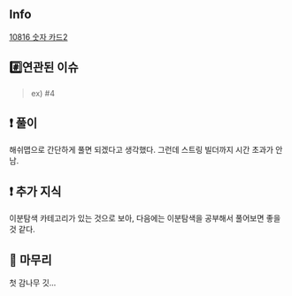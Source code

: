 ## Info

<a href="https://www.acmicpc.net/problem/10816" rel="nofollow">10816 숫자 카드2</a>

## #️⃣연관된 이슈

> ex) #4  

## ❗ 풀이

해쉬맵으로 간단하게 풀면 되겠다고 생각했다.
그런데 스트링 빌더까지 시간 초과가 안남.

## ❗ 추가 지식

이분탐색 카테고리가 있는 것으로 보아, 다음에는 이분탐색을 공부해서 풀어보면 좋을 것 같다.

## 🙂 마무리

첫 감나무 깃...

